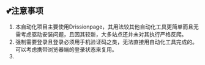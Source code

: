 ## 💕注意事项
1. 本自动化项目主要使用Drissionpage，其用法较其他自动化工具更简单而且无需考虑驱动安装问题，且因其较新，大多站点还并未对其执行严格反爬。
2. 强制需要登录且登录必须用手机验证码之类，无法直接用自动化工具完成的。可以考虑携带浏览器端的登录状态来复用。
3. 